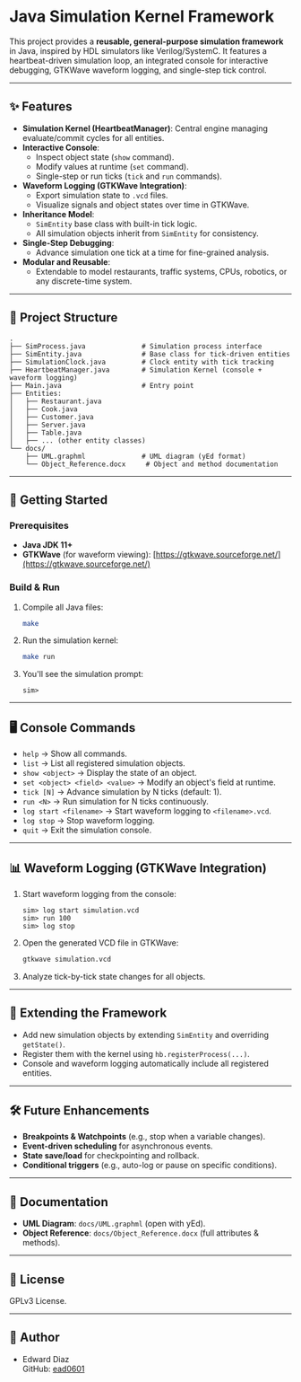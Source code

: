 # Java Simulation Kernel Framework

This project provides a **reusable, general-purpose simulation framework** in Java, inspired by HDL simulators like Verilog/SystemC. 
It features a heartbeat-driven simulation loop, an integrated console for interactive debugging, GTKWave waveform logging, and single-step tick control.

---

## ✨ Features
- **Simulation Kernel (HeartbeatManager)**: Central engine managing evaluate/commit cycles for all entities.
- **Interactive Console**:
  - Inspect object state (`show` command).
  - Modify values at runtime (`set` command).
  - Single-step or run ticks (`tick` and `run` commands).
- **Waveform Logging (GTKWave Integration)**:
  - Export simulation state to `.vcd` files.
  - Visualize signals and object states over time in GTKWave.
- **Inheritance Model**:
  - `SimEntity` base class with built-in tick logic.
  - All simulation objects inherit from `SimEntity` for consistency.
- **Single-Step Debugging**:
  - Advance simulation one tick at a time for fine-grained analysis.
- **Modular and Reusable**:
  - Extendable to model restaurants, traffic systems, CPUs, robotics, or any discrete-time system.

---

## 📂 Project Structure
```
.
├── SimProcess.java              # Simulation process interface
├── SimEntity.java               # Base class for tick-driven entities
├── SimulationClock.java         # Clock entity with tick tracking
├── HeartbeatManager.java        # Simulation Kernel (console + waveform logging)
├── Main.java                    # Entry point
├── Entities:
│   ├── Restaurant.java
│   ├── Cook.java
│   ├── Customer.java
│   ├── Server.java
│   ├── Table.java
│   ├── ... (other entity classes)
└── docs/
    ├── UML.graphml              # UML diagram (yEd format)
    └── Object_Reference.docx     # Object and method documentation
```

---

## 🚀 Getting Started

### Prerequisites
- **Java JDK 11+**
- **GTKWave** (for waveform viewing): [https://gtkwave.sourceforge.net/](https://gtkwave.sourceforge.net/)

### Build & Run
1. Compile all Java files:
   ```bash
   make
   ```
2. Run the simulation kernel:
   ```bash
   make run
   ```
3. You'll see the simulation prompt:
   ```
   sim>
   ```

---

## 🖥 Console Commands
- `help` → Show all commands.
- `list` → List all registered simulation objects.
- `show <object>` → Display the state of an object.
- `set <object> <field> <value>` → Modify an object's field at runtime.
- `tick [N]` → Advance simulation by N ticks (default: 1).
- `run <N>` → Run simulation for N ticks continuously.
- `log start <filename>` → Start waveform logging to `<filename>.vcd`.
- `log stop` → Stop waveform logging.
- `quit` → Exit the simulation console.

---

## 📊 Waveform Logging (GTKWave Integration)
1. Start waveform logging from the console:
   ```
   sim> log start simulation.vcd
   sim> run 100
   sim> log stop
   ```
2. Open the generated VCD file in GTKWave:
   ```bash
   gtkwave simulation.vcd
   ```
3. Analyze tick-by-tick state changes for all objects.

---

## 🔧 Extending the Framework
- Add new simulation objects by extending `SimEntity` and overriding `getState()`.
- Register them with the kernel using `hb.registerProcess(...)`.
- Console and waveform logging automatically include all registered entities.

---

## 🛠 Future Enhancements
- **Breakpoints & Watchpoints** (e.g., stop when a variable changes).
- **Event-driven scheduling** for asynchronous events.
- **State save/load** for checkpointing and rollback.
- **Conditional triggers** (e.g., auto-log or pause on specific conditions).

---

## 📘 Documentation
- **UML Diagram**: `docs/UML.graphml` (open with yEd).
- **Object Reference**: `docs/Object_Reference.docx` (full attributes & methods).

---

## 📄 License
GPLv3 License.

---

## 👤 Author
- Edward Diaz  
  GitHub: [ead0601](https://github.com/ead0601)
